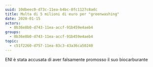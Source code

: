 ```yaml
---
uuid: 10dbeec0-d73c-11ea-b4bc-0fc1127c8adc
title: Multa di 5 milioni di euro per "greenwashing"
date: 2020-01-15
actors:
  - 0b36e8b0-d743-11ea-accf-91b459e4aeb4
groups:
  - 0b36e8b0-d743-11ea-accf-91b459e4aeb4
topic:
  - c51f2260-d757-11ea-83c3-43a36ca50240
---
```


ENI è stata accusata di aver falsamente promosso il suo biocarburante
